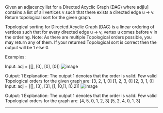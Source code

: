 Given an adjacency list for a Directed Acyclic Graph (DAG) where adj[u] contains a list of all vertices v such that there exists a directed edge u -> v. Return topological sort for the given graph.

Topological sorting for Directed Acyclic Graph (DAG) is a linear ordering of vertices such that for every directed edge u -> v, vertex u comes before v in the ordering.
Note: As there are multiple Topological orders possible, you may return any of them. If your returned Topological sort is correct then the output will be 1 else 0.

Examples:

Input: adj = [[], [0], [0], [0]] 
![image](https://github.com/user-attachments/assets/8b9e3b5a-2b09-42e2-94d3-6b740bbd3e08)

Output: 1
Explanation: The output 1 denotes that the order is valid. Few valid Topological orders for the given graph are:
[3, 2, 1, 0]
[1, 2, 3, 0]
[2, 3, 1, 0]
Input: adj = [[], [3], [3], [], [0,1], [0,2]]
![image](https://github.com/user-attachments/assets/c3371514-7922-43be-8004-ac336ac27a39)


Output: 1
Explanation: The output 1 denotes that the order is valid. Few valid Topological orders for the graph are:
[4, 5, 0, 1, 2, 3]
[5, 2, 4, 0, 1, 3]

---

